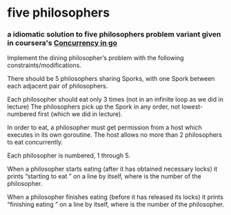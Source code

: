 # five philosophers
### a idiomatic solution to five philosophers problem variant given in coursera's [Concurrency in go](https://www.coursera.org/learn/golang-concurrency)

Implement the dining philosopher’s problem with the following constraints/modifications.

There should be 5 philosophers sharing Sporks, with one Spork between each adjacent
pair of philosophers.

Each philosopher should eat only 3 times (not in an infinite loop as we did in lecture)
The philosophers pick up the Spork in any order, not lowest-numbered first
(which we did in lecture).

In order to eat, a philosopher must get permission from a host which executes in its own goroutine.
The host allows no more than 2 philosophers to eat concurrently.

Each philosopher is numbered, 1 through 5.

When a philosopher starts eating (after it has obtained necessary locks) it prints
“starting to eat <number>” on a line by itself, where <number> is the number of the philosopher.

When a philosopher finishes eating (before it has released its locks) it prints “finishing eating
<number>” on a line by itself, where <number> is the number of the philosopher.
